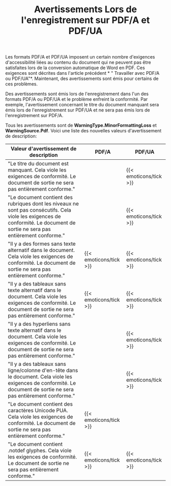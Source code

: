﻿---
title: Avertissements Lors de l'enregistrement sur PDF/A et PDF/UA
second_title: Aspose.Words pour C++
articleTitle: Avertissements d'accessibilité Lors de l'enregistrement dans PDF/A et PDF/UA
linktitle: Avertissements d'accessibilité Lors de l'enregistrement dans PDF/A et PDF/UA
description: "PDF/A et PDF/UA imposent des exigences d'accessibilité liées au contenu du document. Lors de l'enregistrement dans PDF/A ou PDF/UA en C++ et que le problème enfreint la conformité, un avertissement est émis."
type: docs
weight: 39
url: /fr/cpp/warnings-when-saving-to-pdfa-and-pdfua/
---

Les formats PDF/A et PDF/UA imposent un certain nombre d'exigences d'accessibilité liées au contenu du document qui ne peuvent pas être satisfaites lors de la conversion automatique de Word en PDF. Ces exigences sont décrites dans l'article précédent * " Travailler avec PDF/A ou PDF/UA"*. Maintenant, des avertissements sont émis pour certains de ces problèmes.

Des avertissements sont émis lors de l'enregistrement dans l'un des formats PDF/A ou PDF/UA et le problème enfreint la conformité. Par exemple, l'avertissement concernant le titre du document manquant sera émis lors de l'enregistrement sur PDF/UA et ne sera pas émis lors de l'enregistrement sur PDF/A.

Tous les avertissements sont de **WarningType.MinorFormattingLoss** et **WarningSource.Pdf**. Voici une liste des nouvelles valeurs d'avertissement de description:

| Valeur d'avertissement de description | PDF/A | PDF/UA |
| ------------------------------------------------------------ | ---------------------- | ---------------------- |
| "Le titre du document est manquant. Cela viole les exigences de conformité. Le document de sortie ne sera pas entièrement conforme." |  | {{< emoticons/tick >}} |
| "Le document contient des rubriques dont les niveaux ne sont pas consécutifs. Cela viole les exigences de conformité. Le document de sortie ne sera pas entièrement conforme." |  | {{< emoticons/tick >}} |
| "Il y a des formes sans texte alternatif dans le document. Cela viole les exigences de conformité. Le document de sortie ne sera pas entièrement conforme." | {{< emoticons/tick >}} | {{< emoticons/tick >}} |
| "Il y a des tableaux sans texte alternatif dans le document. Cela viole les exigences de conformité. Le document de sortie ne sera pas entièrement conforme." | {{< emoticons/tick >}} | {{< emoticons/tick >}} |
| "Il y a des hyperliens sans texte alternatif dans le document. Cela viole les exigences de conformité. Le document de sortie ne sera pas entièrement conforme." |  | {{< emoticons/tick >}} |
| "Il y a des tableaux sans ligne/colonne d'en-tête dans le document. Cela viole les exigences de conformité. Le document de sortie ne sera pas entièrement conforme." |  | {{< emoticons/tick >}} |
| "Le document contient des caractères Unicode PUA. Cela viole les exigences de conformité. Le document de sortie ne sera pas entièrement conforme." | {{< emoticons/tick >}} |  |
| "Le document contient .notdef glyphes. Cela viole les exigences de conformité. Le document de sortie ne sera pas entièrement conforme." | {{< emoticons/tick >}} | {{< emoticons/tick >}} |